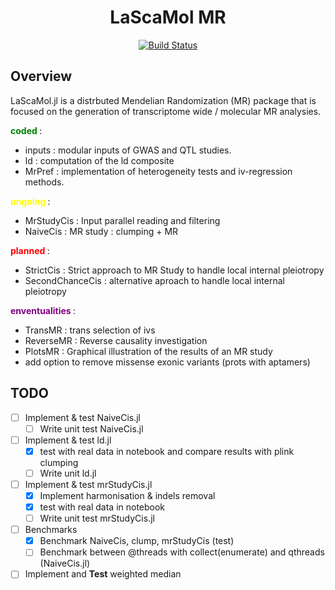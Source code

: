 <div align="center">

# LaScaMol MR

[![Build Status](https://github.com/SamuelMathieu-code/MrPainter.jl/actions/workflows/CI.yml/badge.svg?branch=main)](https://github.com/SamuelMathieu-code/MrPainter.jl/actions/workflows/CI.yml?query=branch%3Amain)

</div>

## Overview

LaScaMol.jl is a distrbuted Mendelian Randomization (MR) package that is focused on the generation of transcriptome wide / molecular MR analysies.

<span style="color:green">
<b>coded </b>
</span> :

- inputs : modular inputs of GWAS and QTL studies.
- ld : computation of the ld composite
- MrPref : implementation of heterogeneity tests and iv-regression methods.

<span style="color:yellow">
<b>ungoing </b>
</span> :

- MrStudyCis : Input parallel reading and filtering
- NaiveCis : MR study : clumping + MR

<span style="color:red">
<b>planned </b>
</span> :

- StrictCis : Strict approach to MR Study to handle local internal pleiotropy
- SecondChanceCis : alternative aproach to handle local internal pleiotropy

<span style="color:purple">
<b>enventualities </b>
</span> :

- TransMR : trans selection of ivs
- ReverseMR : Reverse causality investigation
- PlotsMR : Graphical illustration of the results of an MR study
- add option to remove missense exonic variants (prots with aptamers)

## TODO

- [ ] Implement & test NaiveCis.jl
    - [ ] Write unit test NaiveCis.jl
- [ ] Implement & test ld.jl
    - [x] test with real data in notebook and compare results with plink clumping
    - [ ] Write unit ld.jl
- [ ] Implement & test mrStudyCis.jl
    - [x] Implement harmonisation & indels removal
    - [x] test with real data in notebook
    - [ ] Write unit test mrStudyCis.jl
- [ ] Benchmarks
    - [x] Benchmark NaiveCis, clump, mrStudyCis (test)
    - [ ] Benchmark between @threads with collect(enumerate) and qthreads (NaiveCis.jl)
- [ ] Implement and **Test** weighted median
